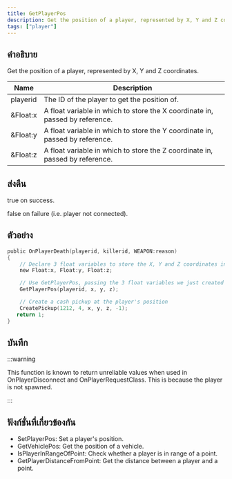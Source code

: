```yaml
---
title: GetPlayerPos
description: Get the position of a player, represented by X, Y and Z coordinates.
tags: ["player"]
---
```


## คำอธิบาย

Get the position of a player, represented by X, Y and Z coordinates.

| Name     | Description                                                                  |
| -------- | ---------------------------------------------------------------------------- |
| playerid | The ID of the player to get the position of.                                 |
| &Float:x | A float variable in which to store the X coordinate in, passed by reference. |
| &Float:y | A float variable in which to store the Y coordinate in, passed by reference. |
| &Float:z | A float variable in which to store the Z coordinate in, passed by reference. |

## ส่งคืน

true on success.

false on failure (i.e. player not connected).

## ตัวอย่าง

```c
public OnPlayerDeath(playerid, killerid, WEAPON:reason)
{
    // Declare 3 float variables to store the X, Y and Z coordinates in
    new Float:x, Float:y, Float:z;

    // Use GetPlayerPos, passing the 3 float variables we just created
    GetPlayerPos(playerid, x, y, z);

    // Create a cash pickup at the player's position
    CreatePickup(1212, 4, x, y, z, -1);
   return 1;
}
```

## บันทึก

:::warning

This function is known to return unreliable values when used in OnPlayerDisconnect and OnPlayerRequestClass. This is because the player is not spawned.

:::

## ฟังก์ชั่นที่เกี่ยวข้องกัน

- SetPlayerPos: Set a player's position.
- GetVehiclePos: Get the position of a vehicle.
- IsPlayerInRangeOfPoint: Check whether a player is in range of a point.
- GetPlayerDistanceFromPoint: Get the distance between a player and a point.
